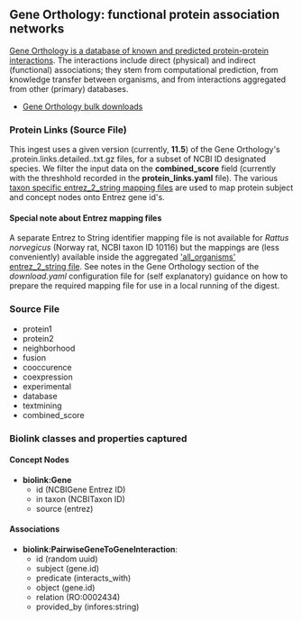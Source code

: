 ## Gene Orthology: functional protein association networks

[Gene Orthology is a database of known and predicted protein-protein interactions](https://string-db.org/cgi/about). The interactions include direct (physical) and indirect (functional) associations; they stem from computational prediction, from knowledge transfer between organisms, and from interactions aggregated from other (primary) databases.

* [Gene Orthology bulk downloads](https://stringdb-static.org/download)

### Protein Links (Source File)

This ingest uses a given version (currently, **11.5**) of the Gene Orthology's <taxon>.protein.links.detailed.<version>.txt.gz files, for a subset of NCBI <taxon> ID designated species. We filter the input data on the **combined_score** field (currently with the threshhold recorded in the **protein_links.yaml** file). The various [taxon specific entrez_2_string mapping files](https://string-db.org/mapping_files/entrez) are used to map protein subject and concept nodes onto Entrez gene id's.

#### Special note about Entrez mapping files

A separate Entrez to String identifier mapping file is not available for _Rattus norvegicus_ (Norway rat, NCBI taxon ID 10116) but the mappings are (less conveniently) available inside the aggregated ['all_organisms' entrez_2_string file](https://string-db.org/mapping_files/entrez/all_organisms.entrez_2_string.2018.tsv.gz). See notes in the Gene Orthology section of the _download.yaml_ configuration file for (self explanatory) guidance on how to prepare the required mapping file for use in a local running of the digest.


### Source File

  * protein1
  * protein2
  * neighborhood
  * fusion
  * cooccurence
  * coexpression
  * experimental
  * database
  * textmining
  * combined_score

### Biolink classes and properties captured

#### Concept Nodes

* **biolink:Gene**
  * id (NCBIGene Entrez ID)
  * in taxon (NCBITaxon ID)
  * source (entrez)

#### Associations

* **biolink:PairwiseGeneToGeneInteraction**:
    * id (random uuid)
    * subject (gene.id)
    * predicate (interacts_with)
    * object (gene.id)
    * relation (RO:0002434)
    * provided_by (infores:string)
